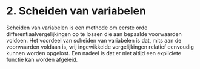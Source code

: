 # 2. Scheiden van variabelen

Scheiden van variabelen is een methode om eerste orde differentiaalvergelijkingen op te lossen die aan bepaalde voorwaarden voldoen. Het voordeel van scheiden van variabelen is dat, mits aan de voorwaarden voldaan is, vrij ingewikkelde vergelijkingen relatief eenvoudig kunnen worden opgelost. Een nadeel is dat er niet altijd een expliciete functie kan worden afgeleid.